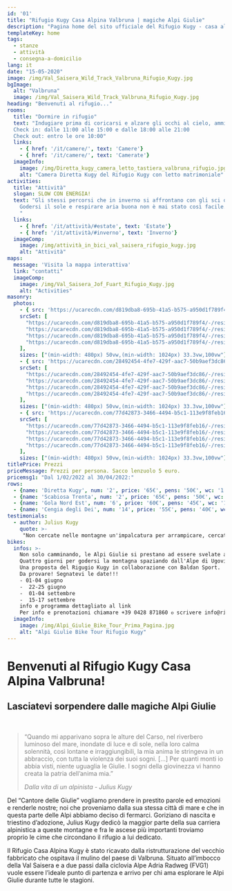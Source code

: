 ```yaml
---
id: '01'
title: "Rifugio Kugy Casa Alpina Valbruna | magiche Alpi Giulie"
description: "Pagina home del sito ufficiale del Rifugio Kugy - casa alpina - Valbruna (UD) situato nelle magiche Alpi Giulie"
templateKey: home
tags:
  - stanze
  - attività
  - consegna-a-domicilio
lang: it
date: "15-05-2020"
image: /img/Val_Saisera_Wild_Track_Valbruna_Rifugio_Kugy.jpg
bgImage:
  alt: "Valbruna"
  image: /img/Val_Saisera_Wild_Track_Valbruna_Rifugio_Kugy.jpg
heading: "Benvenuti al rifugio..."
rooms:
  title: "Dormire in rifugio"
  text: "Indugiare prima di coricarsi e alzare gli occhi al cielo, ammirare tutte le stelle invisibili dalla città, addormentarsi nel silenzio calmante di un piccolo paese di montagna, risvegliarsi e ricordare che ad aspettarvi lì fuori ci sono la bellezza dei prati fioriti in estate e il candore delle cime innevate durante l’inverno. Questi sono solo alcuni dei motivi che rendono il Rifugio Kugy un luogo speciale dove pernottare. Caratteristica delle nostre stanze è la semplicità. L’assenza di televisori e musica in sottofondo è una nostra scelta consapevole che vi consentirà di ritrovare il piacere del silenzio e il calore dello stare in compagnia.
  Check in: dalle 11:00 alle 15:00 e dalle 18:00 alle 21:00
  Check out: entro le ore 10:00"
  links:
    - { href: '/it/camere/', text: 'Camere'}
    - { href: '/it/camere/', text: 'Camerate'}
  imageInfo:
    image: /img/Diretta_kugy_camera_letto_tastiera_valbruna_rifugio.jpg
    alt: "Camera Diretta Kugy del Rifugio Kugy con letto matrimoniale"
activities:
  title: "Attività"
  slogan: SLOW CON ENERGIA!
  text: "Gli stessi percorsi che in inverno si affrontano con gli sci o con le ciaspole, in estate si trasformano in sentieri perfetti per il trekking, il nordic walking o la mountain bike.
    Godersi il sole e respirare aria buona non è mai stato così facile.
    "
  links:
    - { href: '/it/attività/#estate', text: 'Estate'}
    - { href: '/it/attività/#inverno', text: 'Inverno'}
  imageComp:
    image: /img/attività_in_bici_val_saisera_rifugio_kugy.jpg
    alt: "Attività"
maps:
  message: 'Visita la mappa interattiva'
  link: "contatti"
  imageComp:
    image: /img/Val_Saisera_Jof_Fuart_Rifugio_Kugy.jpg
    alt: "Activities"
masonry:
  photos:
    - { src: 'https://ucarecdn.com/d819dba8-695b-41a5-b575-a950d1f789f4/camerata_Rifugio_Kugy.jpg',
    srcSet: [
      "https://ucarecdn.com/d819dba8-695b-41a5-b575-a950d1f789f4/-/resize/500x/ 500w",
      "https://ucarecdn.com/d819dba8-695b-41a5-b575-a950d1f789f4/-/resize/800x/ 800w",
      "https://ucarecdn.com/d819dba8-695b-41a5-b575-a950d1f789f4/-/resize/1024x/ 1024w",
      "https://ucarecdn.com/d819dba8-695b-41a5-b575-a950d1f789f4/-/resize/1200x/ 1200w"
    ],
    sizes: ["(min-width: 480px) 50vw,(min-width: 1024px) 33.3vw,100vw"], width: 4, height: 3, link: '/it/camere/#bigrooms', alt: 'camerata', title: 'La camerata' }
    - { src: 'https://ucarecdn.com/28492454-4fe7-429f-aac7-50b9aef3dc86/camera_6_persone_Rifugio_Kugy.jpg',
    srcSet: [
      "https://ucarecdn.com/28492454-4fe7-429f-aac7-50b9aef3dc86/-/resize/500x/ 500w",
      "https://ucarecdn.com/28492454-4fe7-429f-aac7-50b9aef3dc86/-/resize/800x/ 800w",
      "https://ucarecdn.com/28492454-4fe7-429f-aac7-50b9aef3dc86/-/resize/1024x/ 1024w",
      "https://ucarecdn.com/28492454-4fe7-429f-aac7-50b9aef3dc86/-/resize/1200x/ 1200w"
    ],
    sizes: ["(min-width: 480px) 50vw,(min-width: 1024px) 33.3vw,100vw"], width: 4, height: 3, link: '/it/camere/#rooms', alt: 'Camera 6 persone', title: 'Camera 6 persone' }
    - { src: 'https://ucarecdn.com/77d42873-3466-4494-b5c1-113e9f8feb16/Diretta_kugy_camera_armadio_legno_valbruna_rifugio_up.jpg',
    srcSet: [
      "https://ucarecdn.com/77d42873-3466-4494-b5c1-113e9f8feb16/-/resize/500x/ 500w",
      "https://ucarecdn.com/77d42873-3466-4494-b5c1-113e9f8feb16/-/resize/800x/ 800w",
      "https://ucarecdn.com/77d42873-3466-4494-b5c1-113e9f8feb16/-/resize/1024x/ 1024w",
      "https://ucarecdn.com/77d42873-3466-4494-b5c1-113e9f8feb16/-/resize/1200x/ 1200w"
    ],
    sizes: ["(min-width: 480px) 50vw,(min-width: 1024px) 33.3vw,100vw"], width: 4, height: 3, link: '/it/camere/#rooms', alt: 'Camera 2 persone', title: 'Camera 2 persone' }
titlePrice: Prezzi
priceMessage: Prezzi per persona. Sacco lenzuolo 5 euro.
pricemsg1: "Dal 1/02/2022 al 30/04/2022:"
rows:
  - {name: 'Diretta Kugy', num: '2', price: '65€', pens: '50€', wc: '1', type: 'Matrimoniale (con biancheria inclusa)'}
  - {name: 'Scabiosa Trenta', num: '2', price: '65€', pens: '50€', wc: '1', type: 'Matrimoniale (con biancheria inclusa)'}
  - {name: 'Gola Nord Est', num: '6', price: '60€', pens: '45€', wc: '1', type: 'Castello (obbligatorio sacco lenzuolo)'}
  - {name: 'Cengia degli Dei', num: '14', price: '55€', pens: '40€', wc: '4', type: 'Castello (obbligatorio sacco lenzuolo)'}
testimonials:
  - author: Julius Kugy
    quote: >-
     "Non cercate nelle montagne un'impalcatura per arrampicare, cercate la loro anima."
bikes:
  infos: >-
    Non solo camminando, le Alpi Giulie si prestano ad essere svelate anche pedalando... ma senza ammazzarsi di fatica!
    Quattro giorni per godersi la montagna spaziando dall'Alpe di Ugovizza ai Laghi di Fusine, passando per il **Rifugio Grego** e **Sella Somdogna** in **tre escursioni** con **ebike** da effettuarsi a inizio e a fine stagione accompagnati da una guida.
    Una proposta del Rigugio Kugy in collaborazione con Baldan Sport.
    Da provare! Segnatevi le date!!!
    - 01-04 giugno
    -  22-25 giugno
    -  01-04 settembre
    -  15-17 settembre
    info e programma dettagliato al link
    Per info e prenotazioni chiamare +39 0428 871860 ᴏ scrivere info@rifugiokugy.com
  imageInfo: 
    image: /img/Alpi_Giulie_Bike_Tour_Prima_Pagina.jpg
    alt: "Alpi Giulie Bike Tour Rifugio Kugy"
---
```


# Benvenuti al Rifugio Kugy Casa Alpina Valbruna!
## Lasciatevi sorpendere dalle magiche Alpi Giulie
<br>
<blockquote style="color: gray">
<p>“Quando mi apparivano sopra le alture del Carso, nel riverbero luminoso del mare, inondate di luce e di sole, nella loro calma solennità, così lontane e irraggiungibili, la mia anima le stringeva in un abbraccio, con tutta la violenza dei suoi sogni. [...] Per quanti monti io abbia visti, niente uguaglia le Giulie. I sogni della giovinezza vi hanno creata la patria dell’anima mia.”</p><cite>Dalla vita di un alpinista - Julius Kugy</cite>
</blockquote>

Del “Cantore delle Giulie” vogliamo prendere in prestito parole ed emozioni e renderle nostre; noi che proveniamo dalla sua stessa città di mare e che in questa parte delle Alpi abbiamo deciso di fermarci.
Goriziano di nascita e triestino d’adozione, Julius Kugy dedicò la maggior parte della sua carriera alpinistica a queste montagne e fra le ascese più importanti troviamo proprio le cime che circondano il rifugio a lui dedicato.

Il Rifugio Casa Alpina Kugy è stato ricavato dalla ristrutturazione del vecchio fabbricato che ospitava il mulino del paese di Valbruna. Situato all’imbocco della Val Saisera e a due passi dalla ciclovia Alpe Adria Radweg (FVG1) vuole essere l’ideale punto di partenza e arrivo per chi ama esplorare le Alpi Giulie durante tutte le stagioni.
